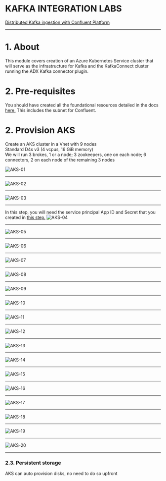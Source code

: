 # KAFKA INTEGRATION LABS

[Distributed Kafka ingestion with Confluent Platform](../README.md)
<hr>

# 1. About
This module covers creation of an Azure Kubernetes Service cluster that will serve as the infrastructure for Kafka and the KafkaConnect cluster running the ADX Kafka connector plugin.

# 2. Pre-requisites
You should have created all the foundational resources detailed in the docs [here.](../common/README.md)  This includes the subnet for Confluent.

# 2. Provision AKS

Create an AKS cluster in a Vnet with 9 nodes<br>
Standard D4s v3 (4 vcpus, 16 GiB memory)<br>
We will run 3 brokes, 1 or a node; 3 zookeepers, one on each node; 6 connectors, 2 on each node of the remaining 3 nodes<br>

![AKS-01](../images/confluent-01.png)
<br>
<hr>

![AKS-02](../images/confluent-02.png)
<br>
<hr>

![AKS-03](../images/confluent-03.png)
<br>
<hr>

In this step, you will need the service principal App ID and Secret that you created in [this step.](../common/create-spn.md) 
![AKS-04](../images/confluent-04.png)
<br>
<hr>

![AKS-05](../images/confluent-05.png)
<br>
<hr>

![AKS-06](../images/confluent-06.png)
<br>
<hr>

![AKS-07](../images/confluent-07.png)
<br>
<hr>

![AKS-08](../images/confluent-08.png)
<br>
<hr>

![AKS-09](../images/confluent-09.png)
<br>
<hr>

![AKS-10](../images/confluent-10.png)
<br>
<hr>

![AKS-11](../images/confluent-11.png)
<br>
<hr>

![AKS-12](../images/confluent-12.png)
<br>
<hr>

![AKS-13](../images/confluent-13.png)
<br>
<hr>

![AKS-14](../images/confluent-14.png)
<br>
<hr>

![AKS-15](../images/confluent-15.png)
<br>
<hr>

![AKS-16](../images/confluent-16.png)
<br>
<hr>

![AKS-17](../images/confluent-17.png)
<br>
<hr>

![AKS-18](../images/confluent-18.png)
<br>
<hr>

![AKS-19](../images/confluent-19.png)
<br>
<hr>

![AKS-20](../images/confluent-20.png)
<br>
<hr>


### 2.3. Persistent storage
AKS can auto provision disks, no need to do so upfront
